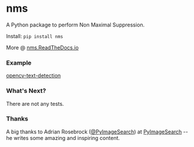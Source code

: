 # nms

A Python package to perform Non Maximal Suppression.


Install:  `pip install nms`

More @ [nms.ReadTheDocs.io](https://nms.readthedocs.io)

### Example

[opencv-text-detection](https://bitbucket.org/tomhoag/opencv-text-detection)


### What's Next?

There are not any tests.

### Thanks

A big thanks to Adrian Rosebrock ([@PyImageSearch](https://twitter.com/@PyImageSearch)) at [PyImageSearch](https://www.pyimagesearch.com) -- he writes some amazing and inspiring content.












